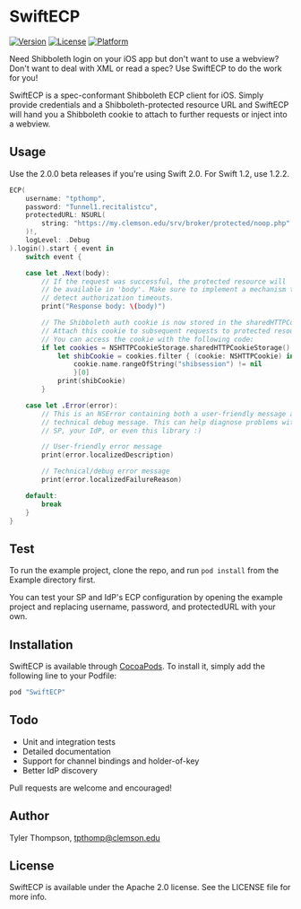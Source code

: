 # SwiftECP

[![Version](https://img.shields.io/cocoapods/v/SwiftECP.svg?style=flat)](http://cocoapods.org/pods/SwiftECP)
[![License](https://img.shields.io/cocoapods/l/SwiftECP.svg?style=flat)](http://cocoapods.org/pods/SwiftECP)
[![Platform](https://img.shields.io/cocoapods/p/SwiftECP.svg?style=flat)](http://cocoapods.org/pods/SwiftECP)

Need Shibboleth login on your iOS app but don't want to use a webview? Don't want to deal with XML or read a spec? Use SwiftECP to do the work for you!

SwiftECP is a spec-conformant Shibboleth ECP client for iOS. Simply provide credentials and a Shibboleth-protected resource URL and SwiftECP will hand you a Shibboleth cookie to attach to further requests or inject into a webview.

## Usage

Use the 2.0.0 beta releases if you're using Swift 2.0. For Swift 1.2, use 1.2.2.

```swift
ECP(
    username: "tpthomp",
    password: "Tunnel1.recitalistcu",
    protectedURL: NSURL(
        string: "https://my.clemson.edu/srv/broker/protected/noop.php"
    )!,
    logLevel: .Debug
).login().start { event in
    switch event {

    case let .Next(body):
        // If the request was successful, the protected resource will
        // be available in 'body'. Make sure to implement a mechanism to
        // detect authorization timeouts.
        print("Response body: \(body)")

        // The Shibboleth auth cookie is now stored in the sharedHTTPCookieStorage.
        // Attach this cookie to subsequent requests to protected resources.
        // You can access the cookie with the following code:
        if let cookies = NSHTTPCookieStorage.sharedHTTPCookieStorage().cookies {
            let shibCookie = cookies.filter { (cookie: NSHTTPCookie) in
                cookie.name.rangeOfString("shibsession") != nil
                }[0]
            print(shibCookie)
        }

    case let .Error(error):
        // This is an NSError containing both a user-friendly message and a
        // technical debug message. This can help diagnose problems with your
        // SP, your IdP, or even this library :)

        // User-friendly error message
        print(error.localizedDescription)

        // Technical/debug error message
        print(error.localizedFailureReason)

    default:
        break
    }
}
```

## Test

To run the example project, clone the repo, and run `pod install` from the Example directory first.

You can test your SP and IdP's ECP configuration by opening the example project and replacing username, password, and protectedURL with your own.

## Installation

SwiftECP is available through [CocoaPods](http://cocoapods.org). To install
it, simply add the following line to your Podfile:

```ruby
pod "SwiftECP"
```

## Todo

- Unit and integration tests
- Detailed documentation
- Support for channel bindings and holder-of-key
- Better IdP discovery

Pull requests are welcome and encouraged!

## Author

Tyler Thompson, tpthomp@clemson.edu

## License

SwiftECP is available under the Apache 2.0 license. See the LICENSE file for more info.
